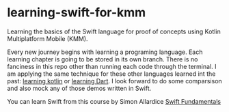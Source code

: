 # learning-swift-for-kmm
Learning the basics of the Swift language for proof of concepts using Kotlin Multiplatform Mobile (KMM).

Every new journey begins with learning a programing language. Each learning chapter is going to be stored in its own branch. There is no fanciness in this repo other than running each code through the terminal. I am applying the same technique for these other languages learned int the past: [learning kotlin](https://github.com/juanmendez/learning-kotlin/) or [learning Dart](https://github.com/juanmendez/learning-dart-for-flutter.io/). I look forward to do some comparsison and also mock any of those demos written in Swift. 

You can learn Swift from this course by Simon Allardice [Swift Fundamentals](https://app.pluralsight.com/library/courses/swift3-fundamentals)
